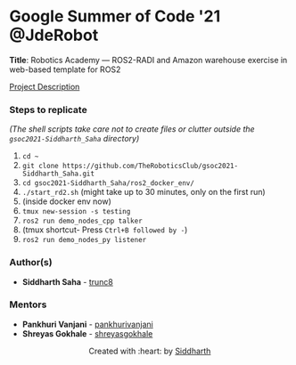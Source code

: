 # Google Summer of Code \'21 @JdeRobot

**Title**: Robotics Academy &mdash; ROS2-RADI and Amazon warehouse exercise in web-based template for ROS2

[Project Description](https://summerofcode.withgoogle.com/projects/#5887913654484992)

### Steps to replicate
*(The shell scripts take care not to create files or clutter outside the `gsoc2021-Siddharth_Saha` directory)*

1. `cd ~`
1. `git clone https://github.com/TheRoboticsClub/gsoc2021-Siddharth_Saha.git`
1. `cd gsoc2021-Siddharth_Saha/ros2_docker_env/`
1. `./start_rd2.sh` (might take up to 30 minutes, only on the first run)
1. (inside docker env now)
1. `tmux new-session -s testing`
1. `ros2 run demo_nodes_cpp talker`
1. (tmux shortcut- Press `Ctrl+B followed by -`)
1. `ros2 run demo_nodes_py listener`

### Author(s)

* **Siddharth Saha** - [trunc8](https://github.com/trunc8)

### Mentors

* **Pankhuri Vanjani** - [pankhurivanjani](https://github.com/pankhurivanjani)
* **Shreyas Gokhale** - [shreyasgokhale](https://github.com/shreyasgokhale)

<p align='center'>Created with :heart: by <a href="https://www.linkedin.com/in/sahasiddharth611/">Siddharth</a></p>
